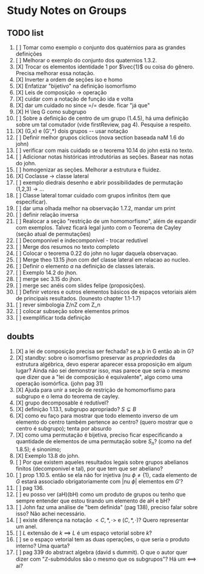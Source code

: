 # Study Notes on Groups

## TODO list

1. [ ] Tomar como exemplo o conjunto dos quatérnios para as grandes definições
2. [ ] Melhorar o exemplo do conjunto dos quaternios 1.3.2.
3. [X] Trocar os elementos identidade $1$ por $\vec{1}$ ou coisa do gênero. Precisa melhorar essa notação.
4. [X] Inverter a ordem de seções iso e homo
5. [X] Enfatizar "bijetivo" na definição isomorfismo 
6. [X] Leis de composição -> operação
7. [X] cuidar com a notação de função ida e volta
8. [X] dar um cuidado no since =/= desde. ficar "já que"
9. [X] H \leq G como subgrupo
10. [ ] Sobre a definição de centro de um grupo (1.4.5), há uma definição sobre um tal comutador (vide firstReview, pag 4). Pesquise a respeito.
11. [X] (G,x) e (G',*) dois grupos -- usar notação
12. [ ] Definir melhor grupos ciclicos (nova section baseada naM 1.6 do john)
13. [ ] verificar com mais cuidado se o teorema 10.14 do john está no texto.
14. [ ] Adicionar notas históricas introdutórias as seções. Basear nas notas do john.
15. [ ] homogenizar as seções. Melhorar a estrutura e fluidez. 
16. [X] Coclasse -> classe lateral
17. [ ] exemplo diedrais desenho e abrir possibilidades de permutação (1,2,3) -> ...
18. [ ] Classe lateral tomar cuidado com grupos infinitos (tem que especificar).
19. [ ] dar uma olhada melhor na observação 1.7.2, mandar um print
20. [ ] definir relação inversa
21. [ ] Realocar a seção "restrição de um homomorfismo", além de expandir com exemplos.  Talvez ficará legal junto com o Teorema de Cayley (seção atual de permutações)
22. [ ] Decomponível e indecomponível - trocar redutível
23. [ ] Merge dos resumos no texto completo
24. [ ] Colocar o teorema 0.22 do john no lugar daquela observaçao.
25. [ ] Merge theo 13.15 jhon com def classe lateral em relacao ao nucleo.
26. [ ] Definir o elemento $a$ na definição de classes laterais.
27. [ ] Exemplo 14.2 do jhon. 
28. [ ] merge sec 3.15 do jhon.
29. [ ] merge sec anéis com slides felipe (proposições).
30. [ ] Definir vetores e outros elementos básicos de espaços vetoriais além de principais resultados. (lounesto chapter 1.1-1.7)
31. [ ] rever simbologia Z/nZ com Z_n
32. [ ] colocar subseção sobre elementos primos
33. [ ] exemplificar toda definição

## doubts

1. [X] a lei de composição precisa ser fechada? se a,b in G então ab in G?
2. [X] standby: sobre o isomorfismo preservar as *propriedades* da estrutura algébrica, devo esperar aparecer essa proposição em algum lugar? Ainda não sei demonstrar isso, mas parece que seria o mesmo que dizer que a "lei de composição é equivalente", algo como uma operação isomórfica. (john pag 31)
3. [X] Ajuda para unir a seção de restrição de homomorfismo para subgrupo e o lema do teorema de cayley.
4. [X] grupo decomposable é redutível?
5. [X] definição 1.13.1, subgrupo apropriado? $S \subsetneq B$
6. [X] como eu faço para mostrar que todo elemento inverso de um elemento do centro também pertence ao centro? (quero mostrar que o centro é subgrupo); tenta por absurdo
7. [X] como uma permutação é bijetiva, preciso ficar especificando a quantidade de elementos de uma permutação sobre $S_n$? (como na def 1.8.5); é sinonimo;
8. [X] Exemplo 13.8 do john.
9. [ ] Por que existem aqueles resultados legais sobre grupos abelianos finitos (decomponivel e tal), por que tem que ser abeliano?
10. [ ] prop 1.10.5. então se ela não for injetiva (nu $\phi \neq \{1\}$, cada elemento de $G$ estará associado obrigatoriamente com |nu $\phi$| elementos em $G'$?
11. [ ] pag 136.    
12. [ ] eu posso ver (aH)(bH) como um produto de grupos ou tenho que sempre entender que estou tirando um elemento de aH e bH?
13. [ ] John faz uma análise de "bem definida" (pag 138), preciso falar sobre isso? Não achei necessário.
14. [ ] existe diferença na notação $<C,*,\cdot>$ e $(C,*,\cdot)$? Quero representar um anel.
15. [ ] $L$ extensão de $k$ $\implies$ $L$ é um espaço vetorial sobre $k$?
16. [ ] se o espaço vetorial tem as duas operações, o que seria o produto interno? Uma quarta?
17. [ ] pag 339 do abstract algebra (david s dummit). O que o autor quer dizer com "$\mathbb{Z}$-submódulos são o mesmo que os subgrupos"? Há um <==> ai?

